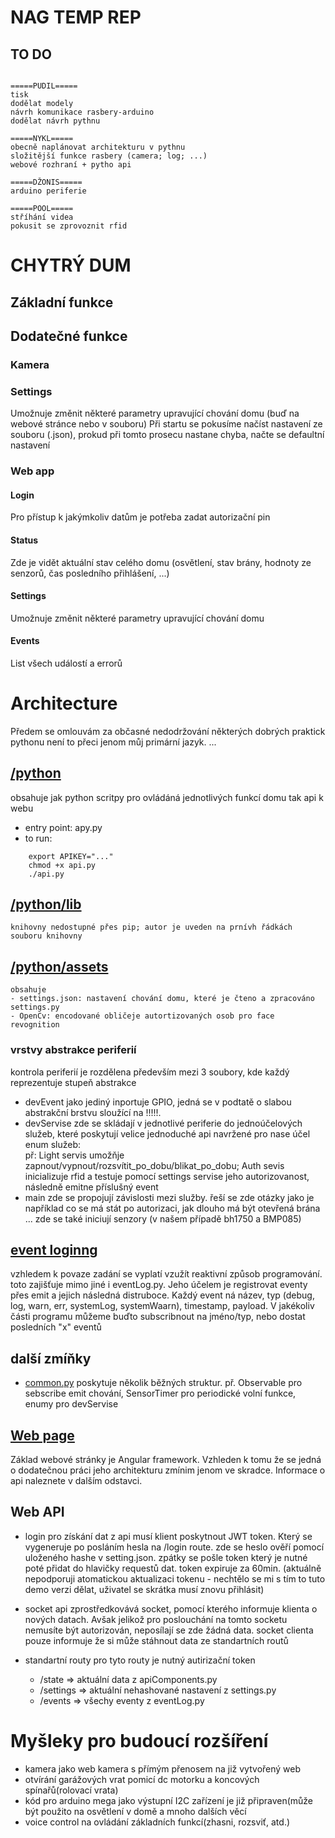 # NAG TEMP REP
## TO DO
```

=====PUDIL=====
tisk
dodělat modely
návrh komunikace rasbery-arduino
dodělat návrh pythnu

=====NYKL=====
obecně naplánovat architekturu v pythnu
složitější funkce rasbery (camera; log; ...)
webové rozhraní + pytho api

=====DŽONIS=====
arduino periferie

=====POOL=====
stříhání videa
pokusit se zprovoznit rfid

```

# CHYTRÝ DUM

## Základní funkce

## Dodatečné funkce

### Kamera

### Settings
Umožnuje změnit některé parametry upravující chování domu (buď na webové stránce nebo v souboru)
Při startu se pokusíme načíst nastavení ze souboru (.json), prokud při tomto prosecu nastane chyba, načte se defaultní nastavení

### Web app

#### Login
Pro přístup k jakýmkoliv datům je potřeba zadat autorizační pin
#### Status
Zde je vidět aktuální stav celého domu (osvětlení, stav brány, hodnoty ze senzorů, čas posledního přihlášení, ...)
#### Settings
Umožnuje změnit některé parametry upravující chování domu
#### Events
List všech událostí a errorů

# Architecture
Předem se omlouvám za občasné nedodržování některých dobrých praktick pythonu není to přeci jenom můj primární jazyk. ...

## [/python](python)
obsahuje jak python scritpy pro ovládáná jednotlivých funkcí domu tak api k webu
- entry point: apy.py
- to run:
```
    export APIKEY="..."
    chmod +x api.py
    ./api.py
```

## [/python/lib](python/lib)
    knihovny nedostupné přes pip; autor je uveden na prnívh řádkách souboru knihovny

## [/python/assets](python/assets)
    obsahuje 
    - settings.json: nastavení chování domu, které je čteno a zpracováno settings.py
    - OpenCv: encodované obličeje autortizovaných osob pro face revognition 

### vrstvy abstrakce periferií
kontrola periferií je rozdělena především mezi 3 soubory, kde každý reprezentuje stupeň abstrakce
- devEvent
    jako jediný inportuje GPIO, jedná se v podtatě o slabou abstrakční brstvu sloužící na !!!!!.
- devServise
    zde se skládají v jednotlivé periferie do jednoúčelových služeb, které poskytují velice jednoduché api navržené pro nase účel <br>
    enum služeb:<br>
    př: Light servis umožňje zapnout/vypnout/rozsvítit_po_dobu/blikat_po_dobu; Auth sevis inicializuje rfid a testuje pomocí settings servise jeho autorizovanost, následně emitne příslušný event
- main
    zde se propojují závislosti mezi služby. řeší se zde otázky jako je například co se má stát po autorizaci, jak dlouho má být otevřená brána ...
    zde se také iniciují senzory (v našem případě bh1750 a BMP085)

## [event loginng](python/eventLog.py)
vzhledem k povaze zadání se vyplatí vzužít reaktivní způsob programování. toto zajišťuje mimo jiné i eventLog.py. Jeho účelem je registrovat eventy přes emit a jejich následná distruboce. Každý event ná název, typ (debug, log, warn, err, systemLog, systemWaarn), timestamp, payload. V jakékoliv části programu můžeme buďto subscribnout na jméno/typ, nebo dostat posledních "x" eventů

## další zmíňky
- [common.py](python/common.py)
    poskytuje několik běžných struktur. př. Observable pro sebscribe emit chování, SensorTimer pro periodické volní funkce, enumy pro devServise

## [Web page](webApp/NAG)
Základ webové stránky je Angular framework. Vzhleden k tomu že se jedná o dodatečnou práci jeho architekturu zmínim jenom ve skradce. Informace o api naleznete v dalším odstavci.


## Web API
- login
    pro získání dat z api musí klient poskytnout JWT token. Který se vygeneruje po posláním hesla na /login route. zde se heslo ověří pomocí uloženého hashe v setting.json. zpátky se pošle token který je nutné poté přidat do hlavičky requestů dat. token expiruje za 60min. (aktuálně nepodporuji atomatickou aktualizaci tokenu - nechtělo se mi s tím to tuto demo verzi dělat, uživatel se skrátka musí znovu přihlásit)

- socket
    api zprostředkovává socket, pomocí kterého informuje klienta o nových datach. Avšak jelikož pro poslouchání na tomto socketu nemusíte být autorizován, neposílají se zde žádná data. socket clienta pouze informuje že si může stáhnout data ze standartních routů

- standartní routy
    pro tyto routy je nutný autirizační token
    - /state => aktuální data z apiComponents.py
    - /settings => aktuální nehashované nastavení z settings.py
    - /events => všechy eventy z eventLog.py
 

# Myšleky pro budoucí rozšíření
- kamera jako web kamera s přímým přenosem na již vytvořený web
- otvírání garážových vrat pomicí dc motorku a koncových spínařů(rolovací vrata)
- kód pro arduino mega jako výstupní I2C zařízení je již připraven(může být použito na osvětlení v domě a mnoho dalších věcí
- voice control na ovládání základních funkcí(zhasni, rozsviť, atd.)
